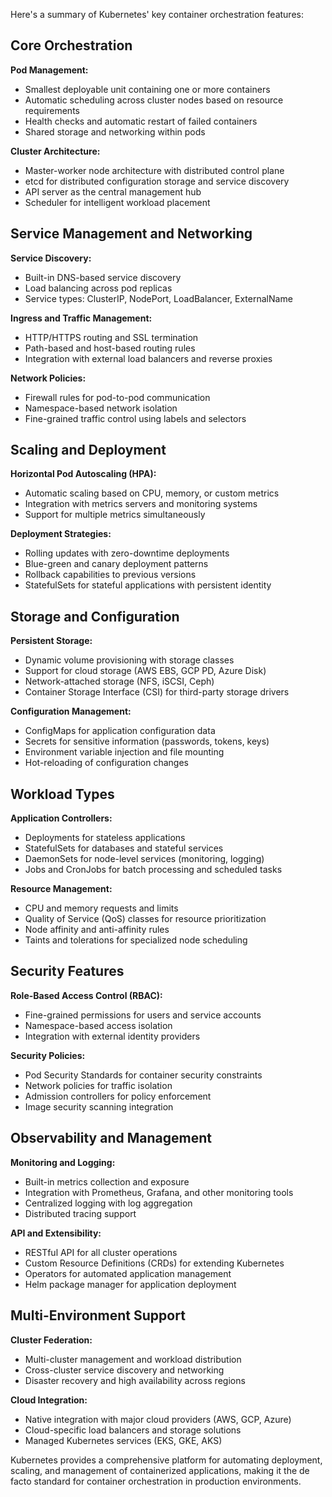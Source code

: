 Here's a summary of Kubernetes' key container orchestration features:

## Core Orchestration

**Pod Management:**
- Smallest deployable unit containing one or more containers
- Automatic scheduling across cluster nodes based on resource requirements
- Health checks and automatic restart of failed containers
- Shared storage and networking within pods

**Cluster Architecture:**
- Master-worker node architecture with distributed control plane
- etcd for distributed configuration storage and service discovery
- API server as the central management hub
- Scheduler for intelligent workload placement

## Service Management and Networking

**Service Discovery:**
- Built-in DNS-based service discovery
- Load balancing across pod replicas
- Service types: ClusterIP, NodePort, LoadBalancer, ExternalName

**Ingress and Traffic Management:**
- HTTP/HTTPS routing and SSL termination
- Path-based and host-based routing rules
- Integration with external load balancers and reverse proxies

**Network Policies:**
- Firewall rules for pod-to-pod communication
- Namespace-based network isolation
- Fine-grained traffic control using labels and selectors

## Scaling and Deployment

**Horizontal Pod Autoscaling (HPA):**
- Automatic scaling based on CPU, memory, or custom metrics
- Integration with metrics servers and monitoring systems
- Support for multiple metrics simultaneously

**Deployment Strategies:**
- Rolling updates with zero-downtime deployments
- Blue-green and canary deployment patterns
- Rollback capabilities to previous versions
- StatefulSets for stateful applications with persistent identity

## Storage and Configuration

**Persistent Storage:**
- Dynamic volume provisioning with storage classes
- Support for cloud storage (AWS EBS, GCP PD, Azure Disk)
- Network-attached storage (NFS, iSCSI, Ceph)
- Container Storage Interface (CSI) for third-party storage drivers

**Configuration Management:**
- ConfigMaps for application configuration data
- Secrets for sensitive information (passwords, tokens, keys)
- Environment variable injection and file mounting
- Hot-reloading of configuration changes

## Workload Types

**Application Controllers:**
- Deployments for stateless applications
- StatefulSets for databases and stateful services
- DaemonSets for node-level services (monitoring, logging)
- Jobs and CronJobs for batch processing and scheduled tasks

**Resource Management:**
- CPU and memory requests and limits
- Quality of Service (QoS) classes for resource prioritization
- Node affinity and anti-affinity rules
- Taints and tolerations for specialized node scheduling

## Security Features

**Role-Based Access Control (RBAC):**
- Fine-grained permissions for users and service accounts
- Namespace-based access isolation
- Integration with external identity providers

**Security Policies:**
- Pod Security Standards for container security constraints
- Network policies for traffic isolation
- Admission controllers for policy enforcement
- Image security scanning integration

## Observability and Management

**Monitoring and Logging:**
- Built-in metrics collection and exposure
- Integration with Prometheus, Grafana, and other monitoring tools
- Centralized logging with log aggregation
- Distributed tracing support

**API and Extensibility:**
- RESTful API for all cluster operations
- Custom Resource Definitions (CRDs) for extending Kubernetes
- Operators for automated application management
- Helm package manager for application deployment

## Multi-Environment Support

**Cluster Federation:**
- Multi-cluster management and workload distribution
- Cross-cluster service discovery and networking
- Disaster recovery and high availability across regions

**Cloud Integration:**
- Native integration with major cloud providers (AWS, GCP, Azure)
- Cloud-specific load balancers and storage solutions
- Managed Kubernetes services (EKS, GKE, AKS)

Kubernetes provides a comprehensive platform for automating deployment, scaling, and management of containerized applications, making it the de facto standard for container orchestration in production environments.